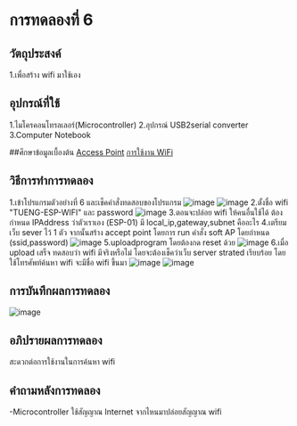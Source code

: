 # การทดลองที่ 6

## วัตถุประสงค์
1.เพื่อสร้าง wifi มาใช้เอง

## อุปกรณ์ที่ใช้
1.ไมโครคอนโทรลเลอร์(Microcontroller)
2.อุปกรณ์ USB2serial converter
3.Computer Notebook 

##ศึกษาข้อมูลเบื้องต้น
[Access Point](https://www.mindphp.com/what-is-access-point.html)
[การใช้งาน WiFi](https://www.ioxhop.com/article/71/esp32-)

## วิธีการทำการทดลอง
1.เข้าโปรแกรมตัวอย่างที่ 6 และเช็คคำสั่งทดสอบของโปรแกรม
![image](https://user-images.githubusercontent.com/80879900/112403965-010e3b80-8d42-11eb-9fef-7686d882b81b.png)
![image](https://user-images.githubusercontent.com/80879900/112404028-213dfa80-8d42-11eb-808d-d9c85a79105e.png)
2.ตั้งชื่อ wifi "TUENG-ESP-WIFI" และ password
![image](https://user-images.githubusercontent.com/80879900/112404077-387ce800-8d42-11eb-859a-e6f2c4add9c9.png)
3.ตอนจะปล่อย wifi ให้คนอื่นใช้ได้ ต้องกำหนด IPAddress ว่าตัวเราเอง (ESP-01) มี local_ip,gateway,subnet คืออะไร
4.เตรียมเว็บ sever ไว้ 1 ตัว จากนั้นสร้าง accept point โดยการ run คำสั่ง soft AP โดยกำหนด (ssid,password)
![image](https://user-images.githubusercontent.com/80879900/112404128-59453d80-8d42-11eb-94c0-da698ce51e4e.png)
5.uploadprogram โดยต้องกด reset ด้วย
![image](https://user-images.githubusercontent.com/80879900/112404195-7c6fed00-8d42-11eb-9ba0-9c5e0ce5cef2.png)
6.เมื่อ upload เสร็จ ทดสอบว่า wifi มีจริงหรือไม่ โดยจะต้องเช็คว่าเว็บ server strated เรียบร้อย โดยใช้โทรศัพท์ค้นหา wifi จะมีชื่อ wifi ขึ้นมา
![image](https://user-images.githubusercontent.com/80879900/112404235-91e51700-8d42-11eb-8260-77dec4eba9ca.png)
![image](https://user-images.githubusercontent.com/80879900/112404276-a32e2380-8d42-11eb-9a19-94c985391e22.png)

## การบันทึกผลการทดลอง
![image](https://user-images.githubusercontent.com/80879900/112404283-a4f7e700-8d42-11eb-8c03-fe36f0ed27a7.png)

## อภิปรายผลการทดลอง
สะดวกต่อการใช้งานในการค้นหา wifi

## คำถามหลังการทดลอง
-Microcontroller ใช้สัญญาณ Internet จากไหนมาปล่อยสัญญาณ wifi

